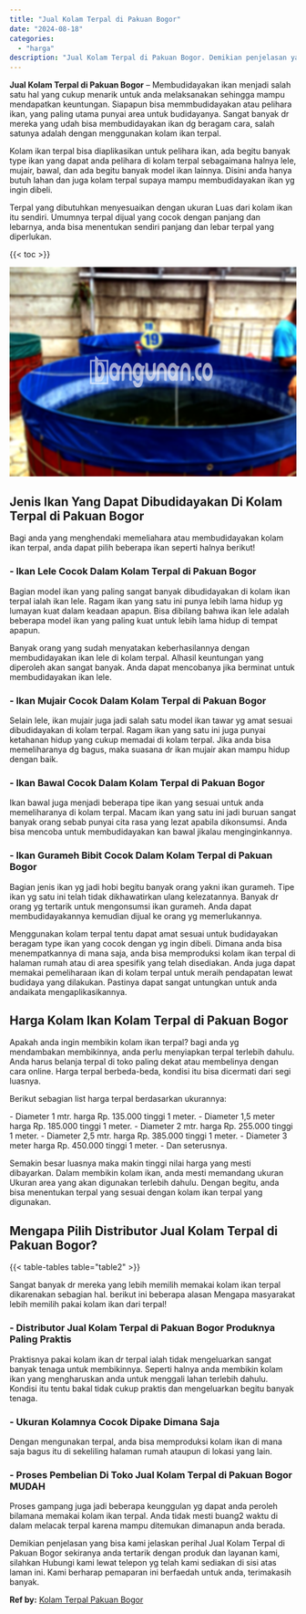 ```yaml
---
title: "Jual Kolam Terpal di Pakuan Bogor"
date: "2024-08-18"
categories: 
  - "harga"
description: "Jual Kolam Terpal di Pakuan Bogor. Demikian penjelasan yang bisa kami jelaskan perihal Jual Kolam Terpal di Pakuan Bogor sekiranya anda tertarik dengan produ..."
---
```


**Jual Kolam Terpal di Pakuan Bogor** – Membudidayakan ikan menjadi salah satu hal yang cukup menarik untuk anda melaksanakan sehingga mampu mendapatkan keuntungan. Siapapun bisa memmbudidayakan atau pelihara ikan, yang paling utama punyai area untuk budidayanya. Sangat banyak dr mereka yang udah bisa membudidayakan ikan dg beragam cara, salah satunya adalah dengan menggunakan kolam ikan terpal.

Kolam ikan terpal bisa diaplikasikan untuk pelihara ikan, ada begitu banyak type ikan yang dapat anda pelihara di kolam terpal sebagaimana halnya lele, mujair, bawal, dan ada begitu banyak model ikan lainnya. Disini anda hanya butuh lahan dan juga kolam terpal supaya mampu membudidayakan ikan yg ingin dibeli.

Terpal yang dibutuhkan menyesuaikan dengan ukuran Luas dari kolam ikan itu sendiri. Umumnya terpal dijual yang cocok dengan panjang dan lebarnya, anda bisa menentukan sendiri panjang dan lebar terpal yang diperlukan.

{{< toc >}}

![Jual Kolam Terpal di Pakuan Bogor](/images/jual-kolam-terpal-31.png)

## Jenis Ikan Yang Dapat Dibudidayakan Di Kolam Terpal di Pakuan Bogor

Bagi anda yang menghendaki memeliahara atau membudidayakan kolam ikan terpal, anda dapat pilih beberapa ikan seperti halnya berikut!

### \- Ikan Lele Cocok Dalam Kolam Terpal di Pakuan Bogor

Bagian model ikan yang paling sangat banyak dibudidayakan di kolam ikan terpal ialah ikan lele. Ragam ikan yang satu ini punya lebih lama hidup yg lumayan kuat dalam keadaan apapun. Bisa dibilang bahwa ikan lele adalah beberapa model ikan yang paling kuat untuk lebih lama hidup di tempat apapun.

Banyak orang yang sudah menyatakan keberhasilannya dengan membudidayakan ikan lele di kolam terpal. Alhasil keuntungan yang diperoleh akan sangat banyak. Anda dapat mencobanya jika berminat untuk membudidayakan ikan lele.

### \- Ikan Mujair Cocok Dalam Kolam Terpal di Pakuan Bogor

Selain lele, ikan mujair juga jadi salah satu model ikan tawar yg amat sesuai dibudidayakan di kolam terpal. Ragam ikan yang satu ini juga punyai ketahanan hidup yang cukup memadai di kolam terpal. Jika anda bisa memeliharanya dg bagus, maka suasana dr ikan mujair akan mampu hidup dengan baik.

### \- Ikan Bawal Cocok Dalam Kolam Terpal di Pakuan Bogor

Ikan bawal juga menjadi beberapa tipe ikan yang sesuai untuk anda memeliharanya di kolam terpal. Macam ikan yang satu ini jadi buruan sangat banyak orang sebab punyai cita rasa yang lezat apabila dikonsumsi. Anda bisa mencoba untuk membudidayakan kan bawal jikalau menginginkannya.

### \- Ikan Gurameh Bibit Cocok Dalam Kolam Terpal di Pakuan Bogor

Bagian jenis ikan yg jadi hobi begitu banyak orang yakni ikan gurameh. Tipe ikan yg satu ini telah tidak dikhawatirkan ulang kelezatannya. Banyak dr orang yg tertarik untuk mengonsumsi ikan gurameh. Anda dapat membudidayakannya kemudian dijual ke orang yg memerlukannya.

Menggunakan kolam terpal tentu dapat amat sesuai untuk budidayakan beragam type ikan yang cocok dengan yg ingin dibeli. Dimana anda bisa menempatkannya di mana saja, anda bisa memproduksi kolam ikan terpal di halaman rumah atau di area spesifik yang telah disediakan. Anda juga dapat memakai pemeliharaan ikan di kolam terpal untuk meraih pendapatan lewat budidaya yang dilakukan. Pastinya dapat sangat untungkan untuk anda andaikata mengaplikasikannya.

## Harga Kolam Ikan Kolam Terpal di Pakuan Bogor

Apakah anda ingin membikin kolam ikan terpal? bagi anda yg mendambakan membikinnya, anda perlu menyiapkan terpal terlebih dahulu. Anda harus belanja terpal di toko paling dekat atau membelinya dengan cara online. Harga terpal berbeda-beda, kondisi itu bisa dicermati dari segi luasnya.

Berikut sebagian list harga terpal berdasarkan ukurannya:

\- Diameter 1 mtr. harga Rp. 135.000 tinggi 1 meter. - Diameter 1,5 meter harga Rp. 185.000 tinggi 1 meter. - Diameter 2 mtr. harga Rp. 255.000 tinggi 1 meter. - Diameter 2,5 mtr. harga Rp. 385.000 tinggi 1 meter. - Diameter 3 meter harga Rp. 450.000 tinggi 1 meter. - Dan seterusnya.

Semakin besar luasnya maka makin tinggi nilai harga yang mesti dibayarkan. Dalam membikin kolam ikan, anda mesti memandang ukuran Ukuran area yang akan digunakan terlebih dahulu. Dengan begitu, anda bisa menentukan terpal yang sesuai dengan kolam ikan terpal yang digunakan.

## Mengapa Pilih Distributor Jual Kolam Terpal di Pakuan Bogor?

{{< table-tables table="table2" >}}

Sangat banyak dr mereka yang lebih memilih memakai kolam ikan terpal dikarenakan sebagian hal. berikut ini beberapa alasan Mengapa masyarakat lebih memilih pakai kolam ikan dari terpal!

### \- Distributor Jual Kolam Terpal di Pakuan Bogor Produknya Paling Praktis

Praktisnya pakai kolam ikan dr terpal ialah tidak mengeluarkan sangat banyak tenaga untuk membikinnya. Seperti halnya anda membikin kolam ikan yang mengharuskan anda untuk menggali lahan terlebih dahulu. Kondisi itu tentu bakal tidak cukup praktis dan mengeluarkan begitu banyak tenaga.

### \- Ukuran Kolamnya Cocok Dipake Dimana Saja

Dengan mengunakan terpal, anda bisa memproduksi kolam ikan di mana saja bagus itu di sekeliling halaman rumah ataupun di lokasi yang lain.

### \- Proses Pembelian Di Toko Jual Kolam Terpal di Pakuan Bogor MUDAH

Proses gampang juga jadi beberapa keunggulan yg dapat anda peroleh bilamana memakai kolam ikan terpal. Anda tidak mesti buang2 waktu di dalam melacak terpal karena mampu ditemukan dimanapun anda berada.

Demikian penjelasan yang bisa kami jelaskan perihal Jual Kolam Terpal di Pakuan Bogor sekiranya anda tertarik dengan produk dan layanan kami, silahkan Hubungi kami lewat telepon yg telah kami sediakan di sisi atas laman ini. Kami berharap pemaparan ini berfaedah untuk anda, terimakasih banyak.

**Ref by:** [Kolam Terpal Pakuan Bogor](https://id.wikipedia.org/wiki/Kolam)
